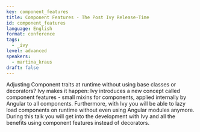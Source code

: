 ```yaml
---
key: component_features
title: Component Features - The Post Ivy Release-Time
id: component_features
language: English
format: conference
tags:
  - _ivy
level: advanced
speakers:
  - martina_kraus
draft: false
---
```

Adjusting Component traits at runtime without using base classes or decorators? Ivy makes it happen: Ivy introduces a new concept called component features - small mixins for components, applied internally by Angular to all components. Furthermore, with Ivy you will be able to lazy load components on runtime without even using Angular modules anymore. During this talk you will get into the development with Ivy and all the benefits using component features instead of decorators.
